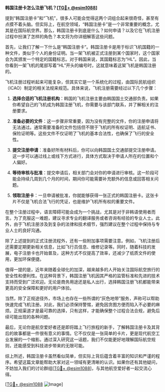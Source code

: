 **韩国注册卡怎么注册飞机？[[TG💪+ @esim1088](https://t.me/s/esim1088)]**

提到“韩国注册卡”和“飞机”，很多人可能会觉得这两个词组合起来很奇怪，甚至有点摸不着头脑。但实际上，在航空领域，“韩国注册卡”是一个非常重要的概念，尤其是在国际航空界。那么，韩国注册卡到底是什么？如何申请？以及它在飞机注册过程中扮演了怎样的角色？本文将为你详细解答这些问题。

首先，让我们了解一下什么是“韩国注册卡”。韩国注册卡是用于标识飞机国籍的一种文件，类似于个人的身份证明。当一架飞机被正式注册到某个国家时，这个国家会为其颁发一个特定的国籍标志。对于韩国来说，其国籍标志为“HL”。因此，当你看到一架飞机的尾部写着“HL”开头的编号时，这就意味着这架飞机是韩国注册的。

飞机注册过程听起来可能复杂，但其实它是一个系统化的过程，由国际民航组织（ICAO）制定的相关法规来规范。具体来说，飞机注册需要经过以下几个步骤：

1. **选择合适的飞机注册机构**：韩国的飞机注册主要由韩国国土交通部负责。如果你希望自己的飞机成为韩国注册飞机，你需要与该部门联系，并了解相关的注册要求。

2. **准备必要的文件**：这一步骤非常重要，因为没有完整的文件，你的注册申请将无法通过。通常需要准备的文件包括但不限于飞机的所有权证明、适航证书、保险证明等。这些文件不仅证明了飞机的基本合法性，也确保了飞行的安全性。

3. **提交注册申请**：准备好所有材料后，你可以向韩国国土交通部提交注册申请。这一步可以通过线上或线下方式进行，具体方式取决于申请人所在的位置和个人偏好。

4. **等待审核与批准**：提交申请后，相关部门会对你的申请进行审核。这一阶段可能会持续几周到几个月的时间，期间你可能需要补充额外的信息或回答相关问题。

5. **领取注册卡**：一旦申请被批准，你就能够获得一张正式的韩国注册卡。这张卡片不仅是飞机合法飞行的凭证，也是维护飞机所有权的重要文件。

在整个注册过程中，语言障碍可能会成为一个挑战，尤其是对于非韩语使用者而言。为了克服这一难题，建议寻求专业的翻译服务或者咨询有经验的专业人士。此外，由于飞机注册涉及到复杂的法律和技术细节，强烈建议在整个过程中保持与专业人士的良好沟通。

除了上述提到的正式注册流程外，还有一些附加事项需要注意。例如，飞机注册后还需要定期更新相关信息，比如飞行员信息、维修记录等。同时，随着科技的发展，电子注册卡也开始普及，这种方式不仅提高了效率，还减少了纸质文件的使用，更加环保便捷。

值得一提的是，近年来随着全球化的加深，越来越多的人开始关注国际航空旅行的安全性和便利性。在这种背景下，韩国注册飞机因其严格的监管标准和先进的技术支持而受到广泛欢迎。无论是商务用途还是私人出行，选择韩国注册飞机都能带来更高的安全保障和更好的用户体验。

当然，除了正规途径外，市场上也存在一些所谓的“灰色地带”服务，声称可以帮助快速完成飞机注册。对此，我们必须保持警惕，避免因贪图方便而陷入不必要的麻烦。正规渠道才是最可靠的选择，只有这样，才能确保整个过程合法合规，避免后续可能出现的各种问题。

最后，无论你是航空爱好者还是即将踏上飞行旅程的新手，了解韩国注册卡及其背后的故事都是一件很有意义的事情。它不仅仅是一张简单的卡片，更是现代航空工业发展的一个缩影。通过深入研究这一话题，我们不仅能更好地理解国际航空规则，还能感受到科技进步带来的无限可能。

综上所述，韩国注册卡虽然看似简单，但实际上背后蕴含着丰富的知识和严谨的程序。希望这篇文章能帮助大家对这一领域有更清晰的认识。如果你还有其他疑问，不妨加入我们的讨论群组[[TG💪+ @esim1088](https://t.me/s/esim1088)]，与其他航空爱好者一起交流心得。

[[TG💪+ @esim1088](https://t.me/s/esim1088) ![Image](https://i.postimg.cc/4NQfJmqS/Snipaste-2025-05-13-00-14-12.png)]